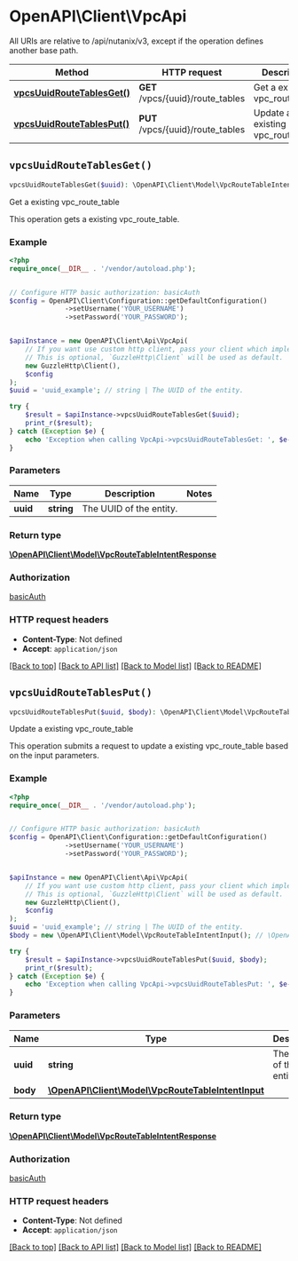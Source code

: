 # OpenAPI\Client\VpcApi

All URIs are relative to /api/nutanix/v3, except if the operation defines another base path.

| Method | HTTP request | Description |
| ------------- | ------------- | ------------- |
| [**vpcsUuidRouteTablesGet()**](VpcApi.md#vpcsUuidRouteTablesGet) | **GET** /vpcs/{uuid}/route_tables | Get a existing vpc_route_table |
| [**vpcsUuidRouteTablesPut()**](VpcApi.md#vpcsUuidRouteTablesPut) | **PUT** /vpcs/{uuid}/route_tables | Update a existing vpc_route_table |


## `vpcsUuidRouteTablesGet()`

```php
vpcsUuidRouteTablesGet($uuid): \OpenAPI\Client\Model\VpcRouteTableIntentResponse
```

Get a existing vpc_route_table

This operation gets a existing vpc_route_table.

### Example

```php
<?php
require_once(__DIR__ . '/vendor/autoload.php');


// Configure HTTP basic authorization: basicAuth
$config = OpenAPI\Client\Configuration::getDefaultConfiguration()
              ->setUsername('YOUR_USERNAME')
              ->setPassword('YOUR_PASSWORD');


$apiInstance = new OpenAPI\Client\Api\VpcApi(
    // If you want use custom http client, pass your client which implements `GuzzleHttp\ClientInterface`.
    // This is optional, `GuzzleHttp\Client` will be used as default.
    new GuzzleHttp\Client(),
    $config
);
$uuid = 'uuid_example'; // string | The UUID of the entity.

try {
    $result = $apiInstance->vpcsUuidRouteTablesGet($uuid);
    print_r($result);
} catch (Exception $e) {
    echo 'Exception when calling VpcApi->vpcsUuidRouteTablesGet: ', $e->getMessage(), PHP_EOL;
}
```

### Parameters

| Name | Type | Description  | Notes |
| ------------- | ------------- | ------------- | ------------- |
| **uuid** | **string**| The UUID of the entity. | |

### Return type

[**\OpenAPI\Client\Model\VpcRouteTableIntentResponse**](../Model/VpcRouteTableIntentResponse.md)

### Authorization

[basicAuth](../../README.md#basicAuth)

### HTTP request headers

- **Content-Type**: Not defined
- **Accept**: `application/json`

[[Back to top]](#) [[Back to API list]](../../README.md#endpoints)
[[Back to Model list]](../../README.md#models)
[[Back to README]](../../README.md)

## `vpcsUuidRouteTablesPut()`

```php
vpcsUuidRouteTablesPut($uuid, $body): \OpenAPI\Client\Model\VpcRouteTableIntentResponse
```

Update a existing vpc_route_table

This operation submits a request to update a existing vpc_route_table based on the input parameters.

### Example

```php
<?php
require_once(__DIR__ . '/vendor/autoload.php');


// Configure HTTP basic authorization: basicAuth
$config = OpenAPI\Client\Configuration::getDefaultConfiguration()
              ->setUsername('YOUR_USERNAME')
              ->setPassword('YOUR_PASSWORD');


$apiInstance = new OpenAPI\Client\Api\VpcApi(
    // If you want use custom http client, pass your client which implements `GuzzleHttp\ClientInterface`.
    // This is optional, `GuzzleHttp\Client` will be used as default.
    new GuzzleHttp\Client(),
    $config
);
$uuid = 'uuid_example'; // string | The UUID of the entity.
$body = new \OpenAPI\Client\Model\VpcRouteTableIntentInput(); // \OpenAPI\Client\Model\VpcRouteTableIntentInput

try {
    $result = $apiInstance->vpcsUuidRouteTablesPut($uuid, $body);
    print_r($result);
} catch (Exception $e) {
    echo 'Exception when calling VpcApi->vpcsUuidRouteTablesPut: ', $e->getMessage(), PHP_EOL;
}
```

### Parameters

| Name | Type | Description  | Notes |
| ------------- | ------------- | ------------- | ------------- |
| **uuid** | **string**| The UUID of the entity. | |
| **body** | [**\OpenAPI\Client\Model\VpcRouteTableIntentInput**](../Model/VpcRouteTableIntentInput.md)|  | |

### Return type

[**\OpenAPI\Client\Model\VpcRouteTableIntentResponse**](../Model/VpcRouteTableIntentResponse.md)

### Authorization

[basicAuth](../../README.md#basicAuth)

### HTTP request headers

- **Content-Type**: Not defined
- **Accept**: `application/json`

[[Back to top]](#) [[Back to API list]](../../README.md#endpoints)
[[Back to Model list]](../../README.md#models)
[[Back to README]](../../README.md)
